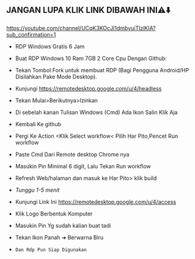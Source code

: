   ## JANGAN LUPA KLIK LINK DIBAWAH INI⚠️⬇️

 https://youtube.com/channel/UCqK3KOcJI1dmbyuiTIzlKIA?sub_confirmation=1

+ RDP Windows Gratis 6 Jam

+ Buat RDP Windows 10 Ram 7GB 2 Core Cpu Dengan Github:

+ Tekan Tombol Fork untuk membuat RDP (Bagi Pengguna Android/HP Disilahkan Pake Mode Desktop).

+ Kunjungi https://remotedesktop.google.com/u/4/headless

+ Tekan Mulai>Berikutnya>Izinkan

+ Di sebelah kanan Tulisan Windows (Cmd) Ada Ikon Salin Klik Aja

+ Kembali Ke github

+ Pergi Ke Action <Klik Select workflow< Pilih Har Pito,Pencet Run workflow

+ Paste Cmd Dari Remote desktop Chrome nya
 
+ Masukin Pin Minimal 6 digit, Lalu Tekan Run workflow

+ Refresh Web/halaman dan masuk ke Har Pito> klik build

+ *Tunggu 1-5 menit*

+ Kunjungi Link Ini https://remotedesktop.google.com/u/4/access

+ Klik Logo Berbentuk Komputer

+ Masukin Pin Yg sudah kalian buat tadi

+ Tekan Ikon Panah ➜ Berwarna Biru

+ ```Dan Rdp Pun Siap Digunakan```


